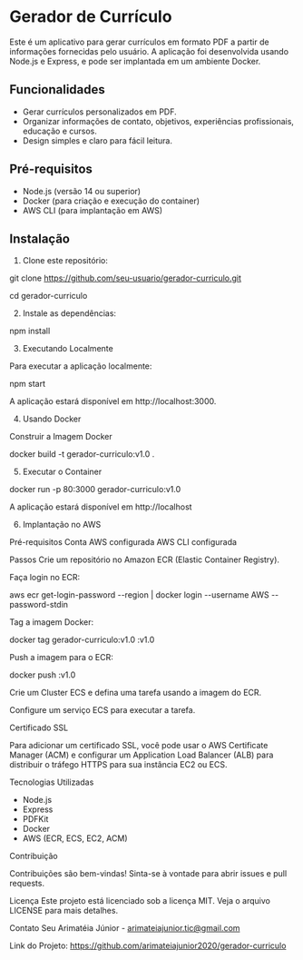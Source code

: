 # Gerador de Currículo

Este é um aplicativo para gerar currículos em formato PDF a partir de informações fornecidas pelo usuário. A aplicação foi desenvolvida usando Node.js e Express, e pode ser implantada em um ambiente Docker.

## Funcionalidades

- Gerar currículos personalizados em PDF.
- Organizar informações de contato, objetivos, experiências profissionais, educação e cursos.
- Design simples e claro para fácil leitura.

## Pré-requisitos

- Node.js (versão 14 ou superior)
- Docker (para criação e execução do container)
- AWS CLI (para implantação em AWS)

## Instalação

1. Clone este repositório:

git clone https://github.com/seu-usuario/gerador-curriculo.git

cd gerador-curriculo

2. Instale as dependências:

npm install

3. Executando Localmente

Para executar a aplicação localmente:

npm start

A aplicação estará disponível em http://localhost:3000.

4. Usando Docker

Construir a Imagem Docker

docker build -t gerador-curriculo:v1.0 .

5. Executar o Container

docker run -p 80:3000 gerador-curriculo:v1.0

A aplicação estará disponível em http://localhost

6. Implantação no AWS

Pré-requisitos
Conta AWS configurada
AWS CLI configurada

Passos
Crie um repositório no Amazon ECR (Elastic Container Registry).

Faça login no ECR:

aws ecr get-login-password --region <sua-regiao> | docker login --username AWS --password-stdin <seu-repositorio>

Tag a imagem Docker:

docker tag gerador-curriculo:v1.0 <seu-repositorio>:v1.0

Push a imagem para o ECR:

docker push <seu-repositorio>:v1.0

Crie um Cluster ECS e defina uma tarefa usando a imagem do ECR.

Configure um serviço ECS para executar a tarefa.

Certificado SSL

Para adicionar um certificado SSL, você pode usar o AWS Certificate Manager (ACM) e configurar um Application Load Balancer (ALB) para distribuir o tráfego HTTPS para sua instância EC2 ou ECS.

Tecnologias Utilizadas
- Node.js
- Express
- PDFKit
- Docker
- AWS (ECR, ECS, EC2, ACM)

Contribuição

Contribuições são bem-vindas! Sinta-se à vontade para abrir issues e pull requests.

Licença
Este projeto está licenciado sob a licença MIT. Veja o arquivo LICENSE para mais detalhes.

Contato
Seu Arimatéia Júnior - arimateiajunior.tic@gmail.com

Link do Projeto: https://github.com/arimateiajunior2020/gerador-curriculo
